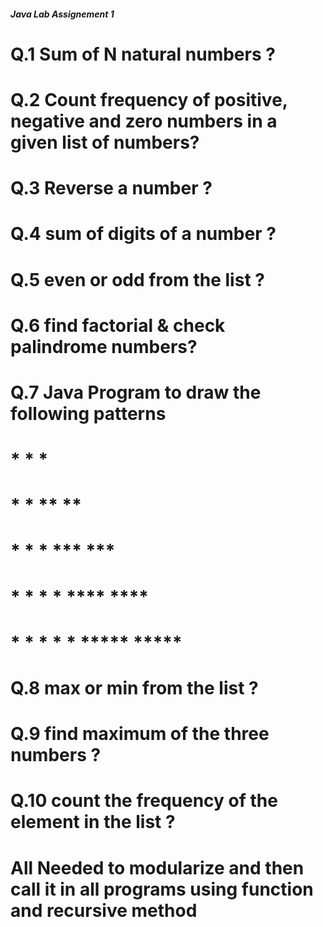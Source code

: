 #####   Java Lab Assignement 1  ##### 
# Q.1 Sum of N natural numbers ?
# Q.2 Count frequency of positive, negative and zero numbers in a given list of numbers?
# Q.3 Reverse a number ?
# Q.4 sum of digits of a number ?
# Q.5 even or odd from the list ?
# Q.6 find factorial & check palindrome numbers?
# Q.7 Java Program to draw the following patterns
#      *           *                *
#     * *          **              **
#    * * *         ***            ***
#   * * * *        ****          ****
#  * * * * *       *****        *****
# Q.8 max or min from the list ?
# Q.9 find maximum of the three numbers ?
# Q.10 count the frequency of the element in the list ?
# All Needed to modularize and then call it in all programs using function and recursive method
